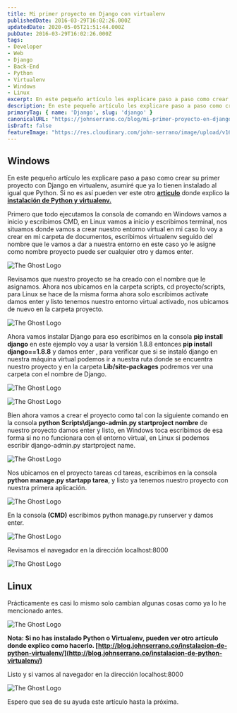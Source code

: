 ```yaml
---
title: Mi primer proyecto en Django con virtualenv
publishedDate: 2016-03-29T16:02:26.000Z
updatedDate: 2020-05-05T21:51:44.000Z
pubDate: 2016-03-29T16:02:26.000Z
tags:
- Developer
- Web
- Django
- Back-End
- Python
- Virtualenv
- Windows
- Linux
excerpt: En este pequeño artículo les explicare paso a paso como crear su primer proyecto con Django en virtualenv...
description: En este pequeño artículo les explicare paso a paso como crear su primer proyecto con Django en virtualenv...
primaryTag: { name: 'Django', slug: 'django' }
canonicalURL: "https://johnserrano.co/blog/mi-primer-proyecto-en-django-con-virtualenv"
isDraft: false
featureImage: "https://res.cloudinary.com/john-serrano/image/upload/v1683823895/John%20Serrano/Blog%20Post/mi-primer-proyecto-en-django-con-virtualenv/portadaPrimerProyecto_hdqupv.jpg"
---
```


## Windows

En este pequeño artículo les explicare paso a paso como crear su primer proyecto con Django en virtualenv, asumiré que ya lo tienen instalado al igual que Python. Si no es así pueden ver este otro **[artículo](http://johnserranoblog.herokuapp.com/instalacion-de-python-virtualenv/)** donde explico la **[instalación de Python y virtualenv.](http://johnserranoblog.herokuapp.com/instalacion-de-python-virtualenv/)**

Primero que todo ejecutamos la consola de comando en Windows vamos a  inicio y escribimos CMD, en Linux vamos a inicio y escribimos terminal, nos situamos donde vamos a crear nuestro entorno virtual en mi caso lo voy a crear en mi carpeta de documentos, escribimos virtualenv seguido del nombre que le vamos a dar a nuestra entorno en este caso yo le asigne como nombre proyecto puede ser cualquier otro y damos enter.

![The Ghost Logo](https://res.cloudinary.com/john-serrano/image/upload/v1683823971/John%20Serrano/Blog%20Post/mi-primer-proyecto-en-django-con-virtualenv/PrimerPD1_yxg2jj.png)

Revisamos que nuestro proyecto se ha creado con el nombre que le asignamos. Ahora nos ubicamos  en la carpeta scripts, cd proyecto/scripts, para Linux se hace de la misma forma ahora solo escribimos actívate damos enter y listo tenemos nuestro entorno virtual activado, nos ubicamos de nuevo en la carpeta proyecto.

![The Ghost Logo](https://res.cloudinary.com/john-serrano/image/upload/v1683823972/John%20Serrano/Blog%20Post/mi-primer-proyecto-en-django-con-virtualenv/PrimerPD2_xhldii.png)

Ahora vamos instalar Django para eso escribimos en la consola **pip install django** en este ejemplo voy a usar la versión 1.8.8 entonces **pip install django==1.8.8** y damos enter , para verificar que si se instaló django en nuestra máquina virtual podemos ir a nuestra ruta donde se encuentra nuestro proyecto y en la carpeta **Lib/site-packages** podremos ver una carpeta con el nombre de Django.

![The Ghost Logo](https://res.cloudinary.com/john-serrano/image/upload/v1683823972/John%20Serrano/Blog%20Post/mi-primer-proyecto-en-django-con-virtualenv/PrimerPD3_pxjktr.png)

![The Ghost Logo](https://res.cloudinary.com/john-serrano/image/upload/v1683823972/John%20Serrano/Blog%20Post/mi-primer-proyecto-en-django-con-virtualenv/PrimerPD4_icxmd7.png)

Bien ahora  vamos a crear el proyecto como tal  con la siguiente comando en la consola **python Scripts\django-admin.py startproject nombre** de nuestro proyecto damos enter y listo, en Windows toca escribimos de esa forma si no no funcionara con el entorno virtual, en Linux si podemos escribir django-admin.py startproject name.

![The Ghost Logo](https://res.cloudinary.com/john-serrano/image/upload/v1683823971/John%20Serrano/Blog%20Post/mi-primer-proyecto-en-django-con-virtualenv/PrimerPD5_hnh2fl.png)

Nos ubicamos en el proyecto tareas cd tareas, escribimos en la consola **python manage.py startapp tarea**, y listo ya tenemos nuestro proyecto con nuestra primera aplicación.

![The Ghost Logo](https://res.cloudinary.com/john-serrano/image/upload/v1683823971/John%20Serrano/Blog%20Post/mi-primer-proyecto-en-django-con-virtualenv/PrimerPD6_f2vp4o.png)

En la consola **(CMD)** escribimos python manage.py runserver y damos enter.

![The Ghost Logo](https://res.cloudinary.com/john-serrano/image/upload/v1683823971/John%20Serrano/Blog%20Post/mi-primer-proyecto-en-django-con-virtualenv/PrimerPD7_resk3q.png)

Revisamos el navegador en la dirección localhost:8000

![The Ghost Logo](https://res.cloudinary.com/john-serrano/image/upload/v1683823971/John%20Serrano/Blog%20Post/mi-primer-proyecto-en-django-con-virtualenv/8_iuwmtz.png)

## Linux

Prácticamente es casi lo mismo solo cambian algunas cosas como ya lo he mencionado antes.

![The Ghost Logo](https://res.cloudinary.com/john-serrano/image/upload/v1683823971/John%20Serrano/Blog%20Post/mi-primer-proyecto-en-django-con-virtualenv/PrimerPDlinux2-1_tfjbxr.png)

**Nota: Si no has instalado Python o Virtualenv, pueden ver otro artículo donde explico como hacerlo. [http://blog.johnserrano.co/instalacion-de-python-virtualenv/](http://blog.johnserrano.co/instalacion-de-python-virtualenv/)**

Listo y si vamos al navegador en la dirección localhost:8000

![The Ghost Logo](https://res.cloudinary.com/john-serrano/image/upload/v1683823971/John%20Serrano/Blog%20Post/mi-primer-proyecto-en-django-con-virtualenv/8---copia_kbwsr1.png)

Espero que sea de su ayuda este artículo hasta la próxima.

